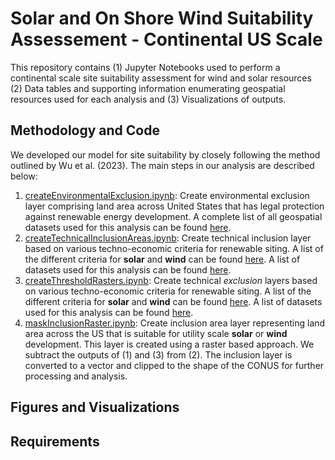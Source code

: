 # Solar and On Shore Wind Suitability Assessement - Continental US Scale
This repository contains (1) Jupyter Notebooks used to perform a continental scale site suitability assessment for wind and solar resources (2) Data tables and supporting information enumerating geospatial resources used for each analysis and (3) Visualizations of outputs. 

## Methodology and Code
We developed our model for site suitability by closely following the method outlined by Wu et al. (2023). The main steps in our analysis are described below:

1. [createEnvironmentalExclusion.ipynb](https://github.com/zrmondsc/ASSET_Development/blob/master/createEnvironmentalExculsion.ipynb): Create environmental exclusion layer  comprising land area across United States that has legal protection against renewable energy development. A complete list of all geospatial datasets used for this analysis can be found [here](https://github.com/zrmondsc/ASSET_Development/blob/master/SupplementaryTables/EnvironmentalExclusionDatasets.xlsx). 
2. [createTechnicalInclusionAreas.ipynb](https://github.com/zrmondsc/ASSET_Development/blob/master/createTechnicalInclusionAreas.ipynb): Create technical inclusion layer based on various techno-economic criteria for renewable siting. A list of the different criteria for **solar** and **wind** can be found [here](link). A list of datasets used for this analysis can be found [here]([link](https://github.com/zrmondsc/ASSET_Development/blob/master/SupplementaryTables/TechnoEconomicInclusionDatasets.xlsx)). 
3. [createThresholdRasters.ipynb](https://github.com/zrmondsc/ASSET_Development/blob/master/createThresholdRasters.ipynb): Create technical *exclusion* layers based on various techno-economic criteria for renewable siting. A list of the different criteria for **solar** and **wind** can be found [here](link). A list of datasets used for this analysis can be found [here]([link](https://github.com/zrmondsc/ASSET_Development/blob/master/SupplementaryTables/TechnoEconomicExclusionDatasets.xlsx)).
4. [maskInclusionRaster.ipynb](https://github.com/zrmondsc/ASSET_Development/blob/master/maskInclusionRaster.ipynb): Create inclusion area layer representing land area across the US that is suitable for utility scale **solar** or **wind** development. This layer is created using a raster based approach. We subtract the outputs of (1) and (3) from (2). The inclusion layer is converted to a vector and clipped to the shape of the CONUS for further processing and analysis. 

## Figures and Visualizations

## Requirements

  
